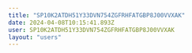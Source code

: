 ```yaml
---
title: "SP10K2ATDH51Y33DVN754ZGFRHFATGBP8J00VVXAK"
date: 2024-04-08T10:15:41.893Z
user: SP10K2ATDH51Y33DVN754ZGFRHFATGBP8J00VVXAK
layout: "users"
---
```

    
